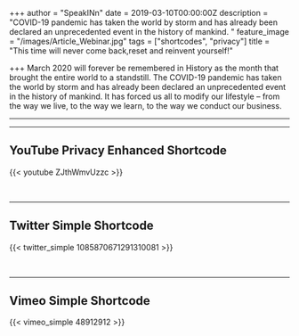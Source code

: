 +++
author = "SpeakINn"
date = 2019-03-10T00:00:00Z
description = "COVID-19 pandemic has taken the world by storm and has already been declared an unprecedented event in the history of mankind. "
feature_image = "/images/Article_Webinar.jpg"
tags = ["shortcodes", "privacy"]
title = "This time will never come back,reset and reinvent yourself!"

+++
March 2020 will forever be remembered in History as the month that brought the entire world to a standstill. The COVID-19 pandemic has taken the world by storm and has already been declared an unprecedented event in the history of mankind. It has forced us all to modify our lifestyle – from the way we live, to the way we learn, to the way we conduct our business.
<!--more-->

***

***

## YouTube Privacy Enhanced Shortcode

{{< youtube ZJthWmvUzzc >}}

<br>

***

## Twitter Simple Shortcode

{{< twitter_simple 1085870671291310081 >}}

<br>

***

## Vimeo Simple Shortcode

{{< vimeo_simple 48912912 >}}